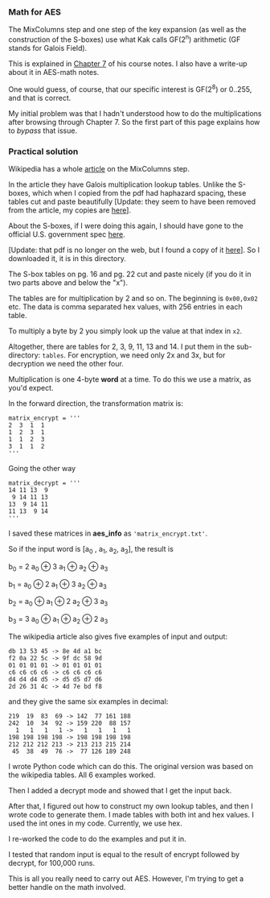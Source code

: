 ### Math for AES

The MixColumns step and one step of the key expansion (as well as the construction of the S-boxes) use what Kak calls GF(2<sup>n</sup>) arithmetic (GF stands for Galois Field).  

This is explained in [Chapter 7](https://engineering.purdue.edu/kak/compsec/NewLectures/Lecture7.pdf) of his course notes.  I also have a write-up about it in AES-math notes.

One would guess, of course, that our specific interest is GF(2<sup>8</sup>) or 0..255, and that is correct. 

My initial problem was that I hadn't understood how to do the multiplications after browsing through Chapter 7.  So the first part of this page explains how to *bypass* that issue.

### Practical solution

Wikipedia has a whole [article](https://en.wikipedia.org/wiki/Rijndael_mix_columns) on the MixColumns step.

In the article they have Galois multiplication lookup tables.  Unlike the S-boxes, which when I copied from the pdf had haphazard spacing, these tables cut and paste beautifully [Update:  they seem to have been removed from the article, my copies are [here](../AES/AES-code/old/aes_info.py)].

About the S-boxes, if I were doing this again, I should have gone to the official U.S. government spec [here](http://csrc.nist.gov/publications/fips/fips197/fips-197.pdf). 

[Update: that pdf is no longer on the web, but I found a copy of it [here](https://nvlpubs.nist.gov/nistpubs/FIPS/NIST.FIPS.197.pdf)]. So I downloaded it, it is in this directory. 

The S-box tables on pg. 16 and pg. 22 cut and paste nicely (if you do it in two parts above and below the "x").

The tables are for multiplication by 2 and so on.  The beginning is ``0x00,0x02`` etc.  The data is comma separated hex values, with 256 entries in each table.  

To multiply a byte by 2 you simply look up the value at that index in ``x2``.

Altogether, there are tables for 2, 3, 9, 11, 13 and 14.  I put them in the sub-directory:  ``tables``.  For encryption, we need only 2x and 3x, but for decryption we need the other four.

Multiplication is one 4-byte **word** at a time.  To do this we use a matrix, as you'd expect. 

In the forward direction, the transformation matrix is:

```
matrix_encrypt = '''
2  3  1  1
1  2  3  1
1  1  2  3
3  1  1  2
'''
```

Going the other way

```
matrix_decrypt = '''
14 11 13  9
 9 14 11 13
13  9 14 11
11 13  9 14
'''
```
I saved these matrices in **aes_info** as ``'matrix_encrypt.txt'``.  

So if the input word is [a<sub>0</sub> , a<sub>1</sub>, a<sub>2</sub>, a<sub>3</sub>], the result is

b<sub>0</sub> = 2 a<sub>0</sub> &#8853; 3 a<sub>1</sub> &#8853; a<sub>2</sub> &#8853; a<sub>3</sub>

b<sub>1</sub> = a<sub>0</sub> &#8853; 2 a<sub>1</sub> &#8853; 3 a<sub>2</sub> &#8853; a<sub>3</sub>

b<sub>2</sub> = a<sub>0</sub> &#8853; a<sub>1</sub> &#8853; 2 a<sub>2</sub> &#8853; 3 a<sub>3</sub>

b<sub>3</sub> = 3 a<sub>0</sub> &#8853; a<sub>1</sub> &#8853; a<sub>2</sub> &#8853; 2 a<sub>3</sub>


The wikipedia article also gives five examples of input and output:

```
db 13 53 45 -> 8e 4d a1 bc
f2 0a 22 5c -> 9f dc 58 9d
01 01 01 01 -> 01 01 01 01
c6 c6 c6 c6 -> c6 c6 c6 c6
d4 d4 d4 d5 -> d5 d5 d7 d6
2d 26 31 4c -> 4d 7e bd f8
```

and they give the same six examples in decimal:

```
219  19  83  69 -> 142  77 161 188
242  10  34  92 -> 159 220  88 157
  1   1   1   1 ->   1   1   1   1
198 198 198 198 -> 198 198 198 198
212 212 212 213 -> 213 213 215 214
 45  38  49  76 ->  77 126 189 248
```

I wrote Python code which can do this.  The original  version was based on the wikipedia tables.  All 6 examples worked.  

Then I added a decrypt mode and showed that I get the input back.

After that, I figured out how to construct my own lookup tables, and then I wrote code to generate them.  I made tables with both int and hex values.  I used the int ones in my code.  Currently, we use hex.

I re-worked the code to do the examples and put it in.

I tested that random input is equal to the result of encrypt followed by decrypt, for 100,000 runs.

This is all you really need to carry out AES.  However, I'm trying to get a better handle on the math involved.